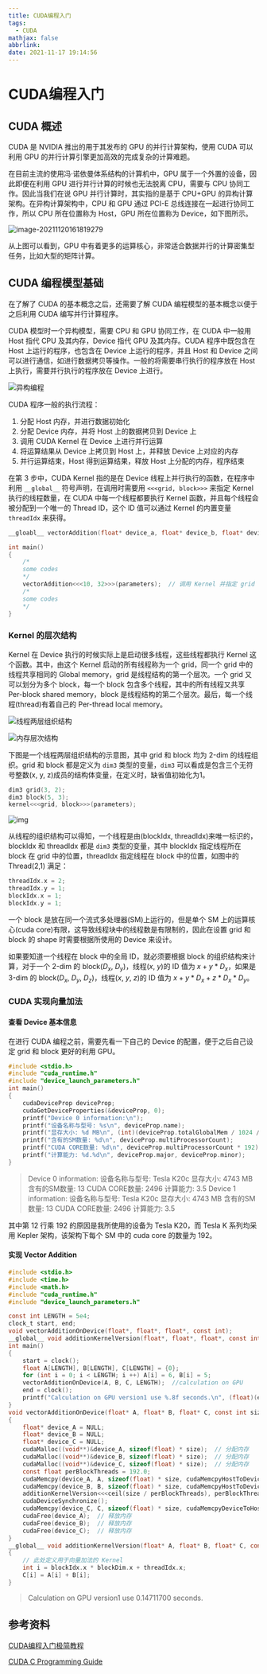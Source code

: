```yaml
---
title: CUDA编程入门
tags:
  - CUDA
mathjax: false
abbrlink: 
date: 2021-11-17 19:14:56
---
```


# CUDA编程入门

## CUDA 概述

CUDA 是 NVIDIA 推出的用于其发布的 GPU 的并行计算架构，使用 CUDA 可以利用 GPU 的并行计算引擎更加高效的完成复杂的计算难题。

在目前主流的使用冯·诺依曼体系结构的计算机中，GPU 属于一个外置的设备，因此即便在利用 GPU 进行并行计算的时候也无法脱离 CPU，需要与 CPU 协同工作。因此当我们在说 GPU 并行计算时，其实指的是基于 CPU+GPU 的异构计算架构。在异构计算架构中，CPU 和 GPU 通过 PCI-E 总线连接在一起进行协同工作，所以 CPU 所在位置称为 Host，GPU 所在位置称为 Device，如下图所示。

![image-20211120161819279](https://amonologue-image-bed.oss-cn-chengdu.aliyuncs.com/2024/202410062340086.png)

从上图可以看到，GPU 中有着更多的运算核心，非常适合数据并行的计算密集型任务，比如大型的矩阵计算。



## CUDA 编程模型基础

在了解了 CUDA 的基本概念之后，还需要了解 CUDA 编程模型的基本概念以便于之后利用 CUDA 编写并行计算程序。

CUDA 模型时一个异构模型，需要 CPU 和 GPU 协同工作，在 CUDA 中一般用 Host 指代 CPU 及其内存，Device 指代 GPU 及其内存。CUDA 程序中既包含在 Host 上运行的程序，也包含在 Device 上运行的程序，并且 Host 和 Device 之间可以进行通信，如进行数据拷贝等操作。一般的将需要串行执行的程序放在 Host 上执行，需要并行执行的程序放在 Device 上进行。

![异构编程](https://amonologue-image-bed.oss-cn-chengdu.aliyuncs.com/2024/202410062340255.png)

CUDA 程序一般的执行流程：

1. 分配 Host 内存，并进行数据初始化
2. 分配 Device 内存，并将 Host 上的数据拷贝到 Device 上
3. 调用 CUDA Kernel 在 Device 上进行并行运算
4. 将运算结果从 Device 上拷贝到 Host 上，并释放 Device 上对应的内存
5. 并行运算结束，Host 得到运算结果，释放 Host 上分配的内存，程序结束

在第 3 步中，CUDA Kernel 指的是在 Device 线程上并行执行的函数，在程序中利用 `__global__` 符号声明，在调用时需要用 `<<<grid, block>>>` 来指定 Kernel 执行的线程数量，在 CUDA 中每一个线程都要执行 Kernel 函数，并且每个线程会被分配到一个唯一的 Thread ID，这个 ID 值可以通过 Kernel 的内置变量 `threadIdx` 来获得。

```c
__gloabl__ vectorAddition(float* device_a, float* device_b, float* device_c);  // 定义 Kernel
```

```c
int main()
{
    /*
    some codes
    */
    vectorAddition<<<10, 32>>>(parameters);  // 调用 Kernel 并指定 grid 为 10, block 为 32
    /*
    some codes
    */
}
```



### Kernel 的层次结构

Kernel 在 Device 执行的时候实际上是启动很多线程，这些线程都执行 Kernel 这个函数。其中，由这个 Kernel 启动的所有线程称为一个 grid，同一个 grid 中的线程共享相同的 Global memory，grid 是线程结构的第一个层次。一个 grid 又可以划分为多个 block，每一个 block 包含多个线程，其中的所有线程又共享 Per-block shared memory，block 是线程结构的第二个层次。最后，每一个线程(thread)有着自己的 Per-thread local memory。

![线程两层组织结构](https://amonologue-image-bed.oss-cn-chengdu.aliyuncs.com/2024/202410062340122.png)

![内存层次结构](https://amonologue-image-bed.oss-cn-chengdu.aliyuncs.com/2024/202410062340618.png)

下图是一个线程两层组织结构的示意图，其中 grid 和 block 均为 2-dim 的线程组织。grid 和 block 都是定义为 `dim3` 类型的变量，`dim3` 可以看成是包含三个无符号整数(x, y, z)成员的结构体变量，在定义时，缺省值初始化为1。

```c
dim3 grid(3, 2);
dim3 block(5, 3);
kernel<<<grid, block>>>(parameters);
```

![img](https://amonologue-image-bed.oss-cn-chengdu.aliyuncs.com/2024/202410062340564.jpeg)

从线程的组织结构可以得知，一个线程是由(blockIdx, threadIdx)来唯一标识的，blockIdx 和 threadIdx 都是 `dim3` 类型的变量，其中 blockIdx 指定线程所在 block 在 grid 中的位置，threadIdx 指定线程在 block 中的位置，如图中的 Thread(2,1) 满足：

```c
threadIdx.x = 2;
threadIdx.y = 1;
blockIdx.x = 1;
blockIdx.y = 1;
```

一个 block 是放在同一个流式多处理器(SM)上运行的，但是单个 SM 上的运算核心(cuda core)有限，这导致线程块中的线程数是有限制的，因此在设置 grid 和 block 的 shape 时需要根据所使用的 Device 来设计。

如果要知道一个线程在 block 中的全局 ID，就必须要根据 block 的组织结构来计算，对于一个 2-dim 的 block($D_x$, $D_y$)，线程($x$, $y$)的 ID 值为 $x+y*D_x$，如果是 3-dim 的 block($D_x$, $D_y$, $D_z$)，线程($x$, $y$, $z$)的 ID 值为 $x+y*D_x+z*D_x*D_y$。



### CUDA 实现向量加法

#### 查看 Device 基本信息

在进行 CUDA 编程之前，需要先看一下自己的 Device 的配置，便于之后自己设定 grid 和 block 更好的利用 GPU。

```c
#include <stdio.h>
#include "cuda_runtime.h"
#include "device_launch_parameters.h"
int main()
{
    cudaDeviceProp deviceProp;
    cudaGetDeviceProperties(&deviceProp, 0);
    printf("Device 0 information:\n");
    printf("设备名称与型号: %s\n", deviceProp.name);
    printf("显存大小: %d MB\n", (int)(deviceProp.totalGlobalMem / 1024 / 1024));
    printf("含有的SM数量: %d\n", deviceProp.multiProcessorCount);
    printf("CUDA CORE数量: %d\n", deviceProp.multiProcessorCount * 192);
    printf("计算能力: %d.%d\n", deviceProp.major, deviceProp.minor);
}
```

>Device 0 information:
>设备名称与型号: Tesla K20c
>显存大小: 4743 MB
>含有的SM数量: 13
>CUDA CORE数量: 2496
>计算能力: 3.5
>Device 1 information:
>设备名称与型号: Tesla K20c
>显存大小: 4743 MB
>含有的SM数量: 13
>CUDA CORE数量: 2496
>计算能力: 3.5

其中第 12 行乘 192 的原因是我所使用的设备为 Tesla K20，而 Tesla K 系列均采用 Kepler 架构，该架构下每个 SM 中的 cuda core 的数量为 192。

#### 实现 Vector Addition

```c
#include <stdio.h>
#include <time.h>
#include <math.h>
#include "cuda_runtime.h"
#include "device_launch_parameters.h"

const int LENGTH = 5e4;
clock_t start, end;
void vectorAdditionOnDevice(float*, float*, float*, const int);
__global__ void additionKernelVersion(float*, float*, float*, const int);
int main()
{
    start = clock();
    float A[LENGTH], B[LENGTH], C[LENGTH] = {0};
    for (int i = 0; i < LENGTH; i ++) A[i] = 6, B[i] = 5;
    vectorAdditionOnDevice(A, B, C, LENGTH);  //calculation on GPU
    end = clock();
    printf("Calculation on GPU version1 use %.8f seconds.\n", (float)(end - start) / CLOCKS_PER_SEC);
}
void vectorAdditionOnDevice(float* A, float* B, float* C, const int size)
{
    float* device_A = NULL;
    float* device_B = NULL;
    float* device_C = NULL;
    cudaMalloc((void**)&device_A, sizeof(float) * size);  // 分配内存
    cudaMalloc((void**)&device_B, sizeof(float) * size);  // 分配内存
    cudaMalloc((void**)&device_C, sizeof(float) * size);  // 分配内存
    const float perBlockThreads = 192.0;
    cudaMemcpy(device_A, A, sizeof(float) * size, cudaMemcpyHostToDevice);  // 将数据从 Host 拷贝到 Device
    cudaMemcpy(device_B, B, sizeof(float) * size, cudaMemcpyHostToDevice);  // 将数据从 Host 拷贝到 Device
    additionKernelVersion<<<ceil(size / perBlockThreads), perBlockThreads>>>(device_A, device_B, device_C, size);  // 调用 Kernel 进行并行计算
    cudaDeviceSynchronize();
    cudaMemcpy(device_C, C, sizeof(float) * size, cudaMemcpyDeviceToHost);  // 将数据从 Device 拷贝到 Host
    cudaFree(device_A);  // 释放内存
    cudaFree(device_B);  // 释放内存
    cudaFree(device_C);  // 释放内存
}
__global__ void additionKernelVersion(float* A, float* B, float* C, const int size)
{
    // 此处定义用于向量加法的 Kernel
    int i = blockIdx.x * blockDim.x + threadIdx.x;
    C[i] = A[i] + B[i];
}
```

>Calculation on GPU version1 use 0.14711700 seconds.

## 参考资料

[CUDA编程入门极简教程](https://zhuanlan.zhihu.com/p/34587739)

[CUDA C Programming Guide](https://cs.colby.edu/courses/S14/cs336/online_materials/CUDA_C_Programming_Guide.pdf)

